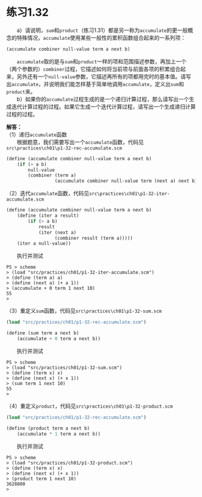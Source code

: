 # 练习1.32
&emsp;&emsp;a）请说明，`sum`和`product`（练习1.31）都是另一称为`accumulate`的更一般概念的特殊情况，`accumulate`使用某些一般性的累积函数组合起来的一系列项：
```lisp
(accumulate combiner null-value term a next b)
```
&emsp;&emsp;`accumulate`取的是与`sum`和`product`一样的项和范围描述参数，再加上一个（两个参数的）`combiner`过程，它描述如何将当前项与前面各项的积累组合起来，另外还有一个`null-value`参数，它描述再所有的项都用完时的基本值。请写出`accumulate`，并说明我们能怎样基于简单地调用`accumulate`，定义出`sum`和`product`来。  
&emsp;&emsp;b）如果你的`accumulate`过程生成的是一个递归计算过程，那么请写出一个生成迭代计算过程的过程。如果它生成一个迭代计算过程，请写出一个生成递归计算过程的过程。  

**解答：**  
（1）递归`accumulate`函数  
&emsp;&emsp;根据题意，我们需要写出一个`accumulate`函数，代码见`src\practices\ch01\p1-32-rec-accumulate.scm`
```lisp
(define (accumulate combiner null-value term a next b)
    (if (> a b)
        null-value
        (combiner (term a)
                  (accumulate combiner null-value term (next a) next b))))
```
（2）迭代`accumulate`函数，代码见`src\practices\ch01\p1-32-iter-accumulate.scm`
```lisp
(define (accumulate combiner null-value term a next b)
    (define (iter a result)
        (if (> a b)
            result
            (iter (next a)
                  (combiner result (term a)))))
    (iter a null-value))
```
&emsp;&emsp;执行并测试
```shell
PS > scheme 
> (load "src/practices/ch01/p1-32-iter-accumulate.scm")
> (define (term a) a)
> (define (next a) (+ a 1))
> (accumulate + 0 term 1 next 10)
55
> 
```
（3）重定义`sum`函数，代码见`src\practices\ch01\p1-32-sum.scm`
```lisp
(load "src/practices/ch01/p1-32-rec-accumulate.scm")

(define (sum term a next b)
    (accumulate + 0 term a next b))
```
&emsp;&emsp;执行并测试
```shell
PS > scheme 
> (load "src/practices/ch01/p1-32-sum.scm")
> (define (term x) x)
> (define (next x) (+ x 1))
> (sum term 1 next 10)
55
>
```
（4）重定义`product`，代码见`src\practices\ch01\p1-32-product.scm`
```lisp
(load "src/practices/ch01/p1-32-rec-accumulate.scm")

(define (product term a next b)
    (accumulate * 1 term a next b))
```
&emsp;&emsp;执行并测试
```shell
PS > scheme 
> (load "src/practices/ch01/p1-32-product.scm")
> (define (term x) x)
> (define (next x) (+ x 1))
> (product term 1 next 10)
3628800
>
```